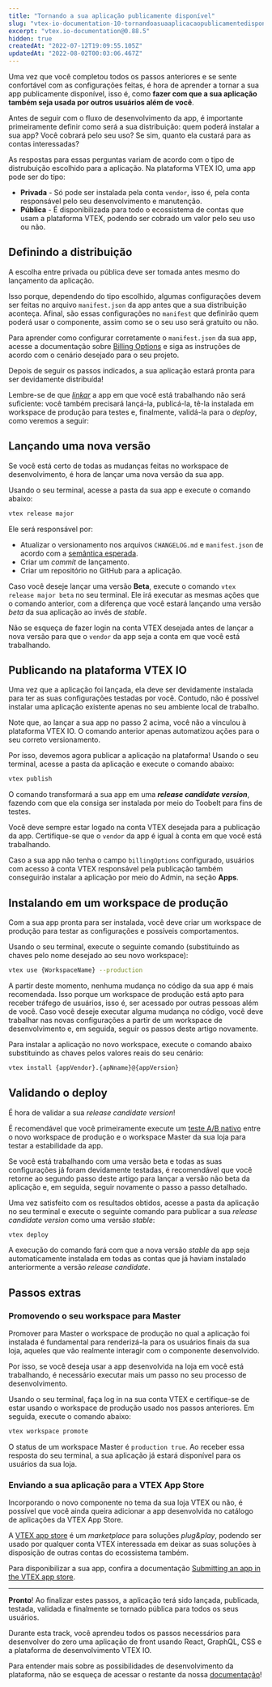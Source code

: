 ```yaml
---
title: "Tornando a sua aplicação publicamente disponível"
slug: "vtex-io-documentation-10-tornandoasuaaplicacaopublicamentedisponivel"
excerpt: "vtex.io-documentation@0.88.5"
hidden: true
createdAt: "2022-07-12T19:09:55.105Z"
updatedAt: "2022-08-02T00:03:06.467Z"
---
```

Uma vez que você completou todos os passos anteriores e se sente confortável com as configurações feitas, é hora de aprender a tornar a sua app publicamente disponível, isso é, como **fazer com que a sua aplicação também seja usada por outros usuários além de você**. 

Antes de seguir com o fluxo de desenvolvimento da app, é importante primeiramente definir como será a sua distribuição: quem poderá instalar a sua app? Você cobrará pelo seu uso? Se sim, quanto ela custará para as contas interessadas?

As respostas para essas perguntas variam de acordo com o tipo de distrubuição escolhido para a aplicação. Na plataforma VTEX IO, uma app pode ser do tipo:

- **Privada** - Só pode ser instalada pela conta `vendor`, isso é, pela conta responsável pelo seu desenvolvimento e manutenção. 
- **Pública** - É disponibilizada para todo o ecossistema de contas que usam a plataforma VTEX, podendo ser cobrado um valor pelo seu uso ou não.

## Definindo a distribuição

A escolha entre privada ou pública deve ser tomada antes mesmo do lançamento da aplicação. 

Isso porque, dependendo do tipo escolhido, algumas configurações devem ser feitas no arquivo `manifest.json` da app antes que a sua distribuição aconteça. Afinal, são essas configurações no `manifest` que definirão quem poderá usar o componente, assim como se o seu uso será gratuito ou não. 

Para aprender como configurar corretamente o `manifest.json` da sua app, acesse a documentação sobre [Billing Options](https://developers.vtex.com/vtex-developer-docs/docs/vtex-io-documentation-billing-options/) e siga as instruções de acordo com o cenário desejado para o seu projeto. 

Depois de seguir os passos indicados, a sua aplicação estará pronta para ser devidamente distribuída! 

Lembre-se de que [*linkar*](https://developers.vtex.com/vtex-developer-docs/docs/vtex-io-documentation-linking-an-app) a app em que você está trabalhando não será suficiente: você também precisará lançá-la, publicá-la, tê-la instalada em workspace de produção para testes e, finalmente, validá-la para o *deploy*, como veremos a seguir:

## Lançando uma nova versão

Se você está certo de todas as mudanças feitas no workspace de desenvolvimento, é hora de lançar uma nova versão da sua app. 

Usando o seu terminal, acesse a pasta da sua app e execute o comando abaixo:

```sh
vtex release major
```

Ele será responsável por:

- Atualizar o versionamento nos arquivos `CHANGELOG.md` e `manifest.json` de acordo com a [semântica esperada](https://semver.org/).
- Criar um *commit* de lançamento.
- Criar um repositório no GitHub para a aplicação.

Caso você deseje lançar uma versão **Beta**, execute o comando `vtex release major beta` no seu terminal. Ele irá executar as mesmas ações que o comando anterior, com a diferença que você estará lançando uma versão *beta* da sua aplicação ao invés de *stable*. 

<div class="alert alert-warning">
Não se esqueça de fazer login na conta VTEX desejada antes de lançar a nova versão para que o <code>vendor</code> da app seja a conta em que você está trabalhando. 
</div>

## Publicando na plataforma VTEX IO

Uma vez que a aplicação foi lançada, ela deve ser devidamente instalada para ter as suas configurações testadas por você. Contudo, não é possível instalar uma aplicação existente apenas no seu ambiente local de trabalho.

<div class="alert alert-info">
Note que, ao lançar a sua app no passo 2 acima, você não a vinculou à plataforma VTEX IO. O comando anterior apenas automatizou ações para o seu correto versionamento.
</div>

Por isso, devemos agora publicar a aplicação na plataforma! Usando o seu terminal, acesse a pasta da aplicação e execute o comando abaixo:

```sh
vtex publish
``` 

O comando transformará a sua app em uma ***release candidate version***, fazendo com que ela consiga ser instalada por meio do Toobelt para fins de testes.

<div class="alert alert-warning">
Você deve sempre estar logado na conta VTEX desejada para a publicação da app. Certifique-se que o <code>vendor</code> da app é igual à conta em que você está trabalhando.
</div>

Caso a sua app não tenha o campo `billingOptions` configurado, usuários com acesso à conta VTEX responsável pela publicação também conseguirão instalar a aplicação por meio do Admin, na seção **Apps**.

## Instalando em um workspace de produção

Com a sua app pronta para ser instalada, você deve criar um workspace de produção para testar as configurações e possíveis comportamentos. 

Usando o seu terminal, execute o seguinte comando (substituindo as chaves pelo nome desejado ao seu novo workspace):

```sh
vtex use {WorkspaceName} --production
```

<div class="alert alert-warning">
A partir deste momento, nenhuma mudança no código da sua app é mais recomendada. Isso porque um workspace de produção está apto para receber tráfego de usuários, isso é, ser acessado por outras pessoas além de você. Caso você deseje executar alguma mudança no código, você deve trabalhar nas novas configurações a partir de um workspace de desenvolvimento e, em seguida, seguir os passos deste artigo novamente.
</div>

Para instalar a aplicação no novo workspace, execute o comando abaixo substituindo as chaves pelos valores reais do seu cenário:

```sh
vtex install {appVendor}.{apNname}@{appVersion}
```

## Validando o deploy 

É hora de validar a sua *release candidate version*!

É recomendável que você primeiramente execute um [teste A/B nativo](https://developers.vtex.com/vtex-developer-docs/docs/vtex-io-documentation-running-native-ab-testing) entre o novo workspace de produção e o workspace Master da sua loja para testar a estabilidade da app. 

<div class="alert alert-warning">
Se você está trabalhando com uma versão beta e todas as suas configurações já foram devidamente testadas, é recomendável que você retorne ao segundo passo deste artigo para lançar a versão não beta da aplicação e, em seguida, seguir novamente o passo a passo detalhado.
</div>

Uma vez satisfeito com os resultados obtidos, acesse a pasta da aplicação no seu terminal e execute o seguinte comando para publicar a sua *release candidate version* como uma versão *stable*:

```sh
vtex deploy
```

A execução do comando fará com que a nova versão *stable* da app seja automaticamente instalada em todas as contas que já haviam instalado anteriormente a versão *release candidate*.

## Passos extras

### Promovendo o seu workspace para Master

Promover para Master o workspace de produção no qual a aplicação foi instalada é fundamental para renderizá-la para os usuários finais da sua loja, aqueles que vão realmente interagir com o componente desenvolvido. 

Por isso, se você deseja usar a app desenvolvida na loja em você está trabalhando, é necessário executar mais um passo no seu processo de desenvolvimento.

Usando o seu terminal, faça log in na sua conta VTEX e certifique-se de estar usando o workspace de produção usado nos passos anteriores. Em seguida, execute o comando abaixo:

```sh
vtex workspace promote
```

<div class="alert alert-info">
O status de um workspace Master é <code>production true</code>. Ao receber essa resposta do seu terminal, a sua aplicação já estará disponível para os usuários da sua loja.
</div>

### Enviando a sua aplicação para a VTEX App Store

Incorporando o novo componente no tema da sua loja VTEX ou não, é possível que você ainda queira adicionar a app desenvolvida no catálogo de aplicações da VTEX App Store. 

A [VTEX app store](https://extensions.vtex.com/) é um *marketplace* para soluções *plug&play*, podendo ser usado por qualquer conta VTEX interessada em deixar as suas soluções à disposição de outras contas do ecossistema também. 

Para disponibilizar a sua app, confira a documentação [Submitting an app in the VTEX app store](https://developers.vtex.com/vtex-developer-docs/docs/vtex-io-documentation-submitting-your-app-in-the-vtex-app-store/).

---

**Pronto**! Ao finalizar estes passos, a aplicação terá sido lançada, publicada, testada, validada e finalmente se tornado pública para todos os seus usuários. 

Durante esta track, você aprendeu todos os passos necessários para desenvolver do zero uma aplicação de front usando React, GraphQL, CSS e a plataforma de desenvolvimento VTEX IO. 

Para entender mais sobre as possibilidades de desenvolvimento da plataforma, não se esqueça de acessar o restante da nossa [documentação](https://developers.vtex.com/vtex-developer-docs/docs/welcome)!